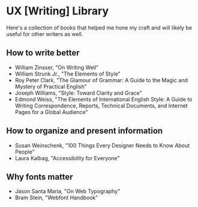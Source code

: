 # UX [Writing] Library

Here's a collection of books that helped me hone my craft and will likely be useful for other writers as well.

## How to write better

* William Zinsser, "On Writing Well"
* William Strunk Jr., "The Elements of Style"
* Roy Peter Clark, "The Glamour of Grammar: A Guide to the Magic and Mystery of Practical English"
* Joseph Williams, "Style: Toward Clarity and Grace"
* Edmond Weiss, "The Elements of International English Style: A Guide to Writing Correspondence, Reports, Technical Documents, and Internet Pages for a Global Audience"

## How to organize and present information
* Susan Weinschenk, "100 Things Every Designer Needs to Know About People"
* Laura Kalbag, "Accessibility for Everyone"

## Why fonts matter
* Jason Santa Maria, "On Web Typography"
* Bram Stein, "Webfont Handbook"
